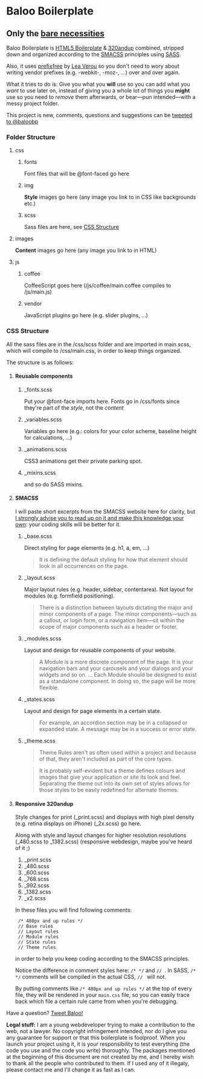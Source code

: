 # Baloo Boilerplate
## Only the [bare necessities](http://www.youtube.com/watch?v=TcglnY_xGfc)

Baloo Boilerplate is [HTML5 Boilerplate](http://html5boilerplate.com/) & [320andup](http://stuffandnonsense.co.uk/projects/320andup/) combined, stripped down and organized according to the [SMACSS](http://smacss.com/) principles using [SASS](http://sass-lang.com/).

Also, it uses [prefixfree](http://leaverou.github.com/prefixfree/) by [Lea Verou](https://twitter.com/LeaVerou) so you don't need to wory about writing vendor prefixes (e.g. -webkit-, -moz-, &hellip;) over and over again.

What it tries to do is: Give you what you **will** use so you can add what you *want* to use later on, instead of giving you a whole lot of things you **might** use so you need to *remove* them afterwards, or bear—pun intended—with a messy project folder.

This project is new, comments, questions and suggestions can be [tweeted to @baloobp](https://twitter.com/baloobp)



### Folder Structure
1. css
	1. fonts

		Font files that will be @font-faced go here

	2. img

		**Style** images go here (any image you link to in CSS like backgrounds etc.)

	3. scss

		Sass files are here, see [CSS Structure](#css_structure)

2. images

	**Content** images go here (any image you link to in HTML)

3. js
	1. coffee

		CoffeeScript goes here (/js/coffee/main.coffee compiles to /js/main.js)

	2. vendor

		JavaScript plugins go here (e.g. slider plugins, &hellip;)



### CSS Structure <a id="css_structure"/>
All the sass files are in the /css/scss folder and are imported in main.scss, which will compile to /css/main.css, in order to keep things organized.

The structure is as follows:

1. #### Reusable components
	1. _fonts.scss
		
		Put your @font-face imports here. Fonts go in /css/fonts since they're part of the *style*, not the *content*

	2. _variables.scss

		Variables go here (e.g.: colors for your color scheme, baseline height for calculations, &hellip;)

	3. _animations.scss

		CSS3 animations get their private parking spot.

	4. _mixins.scss

		and so do SASS mixins.

2. #### SMACSS

	I will paste short excerpts from the SMACSS website here for clarity, but [I strongly advise you to read up on it and make this knowledge your own](http://smacss.com/): your coding skills will be better for it.

	1. _base.scss

		Direct styling for page elements (e.g. h1, a, em, &hellip;)

		> It is defining the default styling for how that element should look in all occurrences on the page.

	2. _layout.scss

		Major layout rules (e.g. header, sidebar, contentarea). Not layout for modules (e.g. formfield positioning).

		> There is a distinction between layouts dictating the major and minor components of a page. The minor components—such as a callout, or login form, or a navigation item—sit within the scope of major components such as a header or footer.

	3. _modules.scss

		Layout and design for reusable components of your website.

		> A Module is a more discrete component of the page. It is your navigation bars and your carousels and your dialogs and your widgets and so on. &hellip; Each Module should be designed to exist as a standalone component. In doing so, the page will be more flexible.

	4. _states.scss

		Layout and design for page elements in a certain state.

		> For example, an accordion section may be in a collapsed or expanded state. A message may be in a success or error state.

	5. _theme.scss

		> Theme Rules aren't as often used within a project and because of that, they aren't included as part of the core types.

		> It is probably self-evident but a theme defines colours and images that give your application or site its look and feel. Separating the theme out into its own set of styles allows for those styles to be easily redefined for alternate themes.

3. #### Responsive 320andup

	Style changes for print (_print.scss) and displays with high pixel density (e.g. retina displays on iPhone) (_2x.scss) go here.

	Along with style and layout changes for higher resolution resolutions (_480.scss to _1382.scss) (responsive webdesign, maybe you've heard of it ;)

	1. _print.scss
	2. _480.scss
	3. _600.scss
	4. _768.scss
	5. _992.scss
	6. _1382.scss
	7. _x2.scss

	In these files you will find following comments:
	
		/* 480px and up rules */
		// Base rules
		// Layout rules
		// Module rules
		// State rules
		// Theme rules
	
	in order to help you keep coding according to the SMACSS principles.

	Notice the difference in comment styles here: `/* */` and `// `. In SASS, `/* */` comments will be compiled in the actual CSS, `// ` will not.

	By putting comments like `/* 480px and up rules */` at the top of every file, they will be rendered in your `main.css` file, so you can easily trace back which file a certain rule came from when you're debugging.


Have a question? [Tweet Baloo!](https://twitter.com/baloobp)

**Legal stuff:** I am a young webdeveloper trying to make a contribution to the web, not a lawyer. No copyright infringement intended, nor do I give you any guarantee for support or that this boilerplate is foolproof. When you launch your project using it, it is your responsibility to test everything (the code you use and the code you write) thoroughly. The packages mentioned at the beginning of this document are not created by me, and I hereby wish to thank all the people who contributed to them. If I used any of it illegaly, please contact me and I'll change it as fast as I can.
